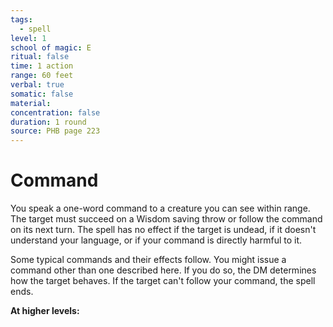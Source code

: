 ```yaml
---
tags:
  - spell
level: 1
school of magic: E
ritual: false
time: 1 action
range: 60 feet
verbal: true
somatic: false
material: 
concentration: false
duration: 1 round
source: PHB page 223
---
```

# Command
You speak a one-word command to a creature you can see within range. The target must succeed on a Wisdom saving throw or follow the command on its next turn. The spell has no effect if the target is undead, if it doesn't understand your language, or if your command is directly harmful to it.

Some typical commands and their effects follow. You might issue a command other than one described here. If you do so, the DM determines how the target behaves. If the target can't follow your command, the spell ends.











**At higher levels:** 